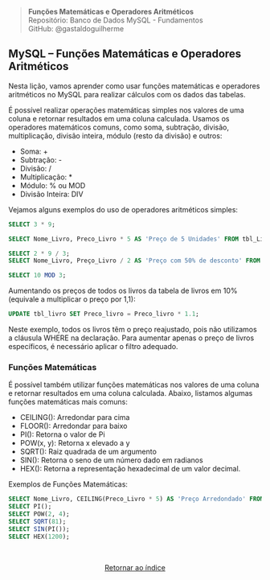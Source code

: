 > **Funções Matemáticas e Operadores Aritméticos**     
> Repositório: Banco de Dados MySQL - Fundamentos  
> GitHub: @gastaldoguilherme
&nbsp;


## MySQL – Funções Matemáticas e Operadores Aritméticos

Nesta lição, vamos aprender como usar funções matemáticas e operadores aritméticos no MySQL para realizar cálculos com os dados das tabelas.

É possível realizar operações matemáticas simples nos valores de uma coluna e retornar resultados em uma coluna calculada. Usamos os operadores matemáticos comuns, como soma, subtração, divisão, multiplicação, divisão inteira, módulo (resto da divisão) e outros:

- Soma: +
- Subtração: -
- Divisão: /
- Multiplicação: *
- Módulo: % ou MOD
- Divisão Inteira: DIV

Vejamos alguns exemplos do uso de operadores aritméticos simples:

```sql
SELECT 3 * 9;
```
```sql
SELECT Nome_Livro, Preco_Livro * 5 AS 'Preço de 5 Unidades' FROM tbl_Livro;
```
```sql
SELECT 2 * 9 / 3;
SELECT Nome_Livro, Preço_Livro / 2 AS 'Preço com 50% de desconto' FROM tbl_Livro;
```
```sql
SELECT 10 MOD 3;
```

Aumentando os preços de todos os livros da tabela de livros em 10% (equivale a multiplicar o preço por 1,1):

```sql
UPDATE tbl_livro SET Preco_livro = Preco_livro * 1.1;
```

Neste exemplo, todos os livros têm o preço reajustado, pois não utilizamos a cláusula WHERE na declaração. 
Para aumentar apenas o preço de livros específicos, é necessário aplicar o filtro adequado.

### Funções Matemáticas

É possível também utilizar funções matemáticas nos valores de uma coluna e retornar resultados em uma coluna calculada. Abaixo, listamos algumas funções matemáticas mais comuns:

- CEILING(): Arredondar para cima
- FLOOR(): Arredondar para baixo
- PI(): Retorna o valor de Pi
- POW(x, y): Retorna x elevado a y
- SQRT(): Raiz quadrada de um argumento
- SIN(): Retorna o seno de um número dado em radianos
- HEX(): Retorna a representação hexadecimal de um valor decimal.

Exemplos de Funções Matemáticas:

```sql
SELECT Nome_Livro, CEILING(Preco_Livro * 5) AS 'Preço Arredondado' FROM tbl_livro;
SELECT PI();
SELECT POW(2, 4);
SELECT SQRT(81);
SELECT SIN(PI());
SELECT HEX(1200);
```

&nbsp;    

<div align="center">
   
[Retornar ao índice](/README.md)

</div>